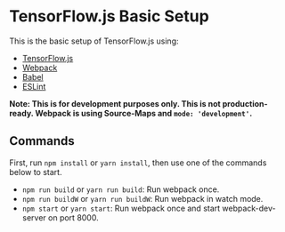 # TensorFlow.js Basic Setup

This is the basic setup of TensorFlow.js using:

- [TensorFlow.js](https://js.tensorflow.org/)
- [Webpack](https://webpack.js.org/)
- [Babel](https://babeljs.io/)
- [ESLint](https://eslint.org/)

**Note: This is for development purposes only. This is not production-ready. Webpack is using Source-Maps and `mode: 'development'`.**

## Commands

First, run `npm install` or `yarn install`, then use one of the commands below to start.

- `npm run build` or `yarn run build`: Run webpack once.
- `npm run buildW` or `yarn run buildW`: Run webpack in watch mode.
- `npm start` or `yarn start`: Run webpack once and start webpack-dev-server on port 8000.
